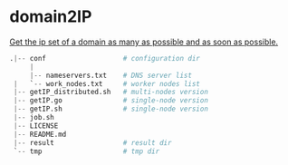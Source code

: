 # domain2IP
[Get the ip set of a domain as many as possible and as soon as possible.](https://winway.github.io/2018/06/14/domain2ip/)
```python
.|-- conf                   # configuration dir
     |   
     |-- nameservers.txt    # DNS server list
 |   `-- work_nodes.txt     # worker nodes list
 |-- getIP_distributed.sh   # multi-nodes version
 |-- getIP.go               # single-node version
 |-- getIP.sh               # single-node version
 |-- job.sh
 |-- LICENSE
 |-- README.md
 |-- result                 # result dir
 `-- tmp                    # tmp dir
 ```
